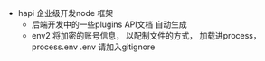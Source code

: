 - hapi 企业级开发node 框架
    - 后端开发中的一些plugins
    API文档 自动生成
    - env2 将加密的账号信息， 以配制文件的方式， 加载进process，
    process.env
        .env 请加入gitignore
